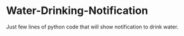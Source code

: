 # Water-Drinking-Notification
Just few lines of python code that will show notification to drink water.
